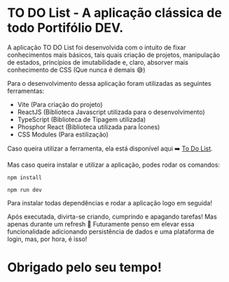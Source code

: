 # TO DO List - A aplicação clássica de todo Portifólio DEV.

A aplicação TO DO List foi desenvolvida com o intuito de fixar conhecimentos mais básicos, tais quais criação de projetos, manipulação de estados, princípios de imutabilidade e, claro, absorver mais conhecimento de CSS (Que nunca é demais 😅)

Para o desenvolvimento dessa aplicação foram utilizadas as seguintes ferramentas:

- Vite (Para criação do projeto)
- ReactJS (Biblioteca Javascript utilizada para o desenvolvimento)
- TypeScript (Biblioteca de Tipagem utilizada)
- Phosphor React (Biblioteca utilizada para Ícones)
- CSS Modules (Para estilização)

Caso queira utilizar a ferramenta, ela está disponível aqui ➡️ [To Do List](https://to-do-list-orcin-six.vercel.app/).

Mas caso queira instalar e utilizar a aplicação, podes rodar os comandos:

`npm install`

`npm run dev`

Para instalar todas dependências e rodar a aplicação logo em seguida!

Após executada, divirta-se criando, cumprindo e apagando tarefas! Mas apenas durante um refresh 🤣 Futuramente penso em elevar essa funcionalidade adicionando persistência de dados e uma plataforma de login, mas, por hora, é isso!

# Obrigado pelo seu tempo!